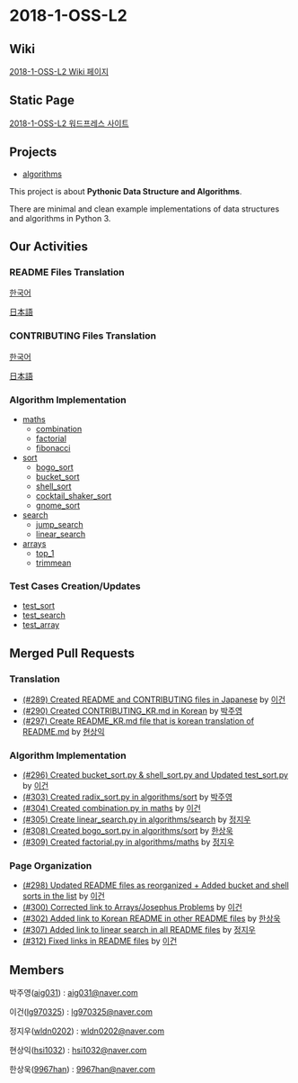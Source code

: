 # 2018-1-OSS-L2
## Wiki
[2018-1-OSS-L2 Wiki 페이지](https://github.com/18-1-SKKU-OSS/2018-1-OSS-L2/wiki)
## Static Page
[2018-1-OSS-L2 워드프레스 사이트](http://54.86.89.152/wordpress)  

## Projects
* [algorithms](https://github.com/keon/algorithms)

This project is about **Pythonic Data Structure and Algorithms**.

There are minimal and clean example implementations of data structures and algorithms in Python 3.

## Our Activities
### README Files Translation
[한국어](README_KR.md)

[日本語](README_JP.md)
### CONTRIBUTING Files Translation
[한국어](CONTRIBUTING_KR.md)

[日本語](CONTRIBUTING_JP.md)
### Algorithm Implementation
- [maths](maths)
  - [combination](maths/combination.py)
  - [factorial](maths/factorial.py)
  - [fibonacci](maths/fibonacci.py)
- [sort](sort)
  - [bogo_sort](sort/bogo_sort.py)
  - [bucket_sort](sort/bucket_sort.py)
  - [shell_sort](sort/shell_sort.py)
  - [cocktail_shaker_sort](sort/cocktail_shaker_sort.py)
  - [gnome_sort](sort/gnome_sort.py)
- [search](search)
  - [jump_search](search/jump_search.py)
  - [linear_search](search/linear_search.py)
- [arrays](arrays)
  - [top_1](arrays/top_1.py)
  - [trimmean](arrays/trimmean.py)

### Test Cases Creation/Updates
- [test_sort](tests/test_sort.py)
- [test_search](tests/test_search.py)
- [test_array](tests/test_array.py)
  
## Merged Pull Requests
### Translation
- [(#289) Created README and CONTRIBUTING files in Japanese](https://github.com/keon/algorithms/pull/289) by [이건](https://github.com/lg970325)
- [(#290) Created CONTRIBUTING_KR.md in Korean](https://github.com/keon/algorithms/pull/290) by [박주영](https://github.com/aig031)
- [(#297) Create README_KR.md file that is korean translation of README.md](https://github.com/keon/algorithms/pull/297) by [현상익](https://github.com/hsi1032)
### Algorithm Implementation
- [(#296) Created bucket_sort.py & shell_sort.py and Updated test_sort.py](https://github.com/keon/algorithms/pull/296) by [이건](https://github.com/lg970325)
- [(#303) Created radix_sort.py in algorithms/sort](https://github.com/keon/algorithms/pull/303) by [박주영](https://github.com/aig031)
- [(#304) Created combination.py in maths](https://github.com/keon/algorithms/pull/304) by [이건](https://github.com/lg970325)
- [(#305) Create linear_search.py in algorithms/search](https://github.com/keon/algorithms/pull/305) by [정지우](https://github.com/wldn0202)
- [(#308) Created bogo_sort.py in algorithms/sort](https://github.com/keon/algorithms/pull/308) by [한상욱](https://github.com/9967han)
- [(#309) Created factorial.py in algorithms/maths](https://github.com/keon/algorithms/pull/309) by [정지우](https://github.com/wldn0202)
### Page Organization
- [(#298) Updated README files as reorganized + Added bucket and shell sorts in the list](https://github.com/keon/algorithms/pull/298) by [이건](https://github.com/lg970325)
- [(#300) Corrected link to Arrays/Josephus Problems](https://github.com/keon/algorithms/pull/300) by [이건](https://github.com/lg970325)
- [(#302) Added link to Korean README in other README files](https://github.com/keon/algorithms/pull/302) by [한상욱](https://github.com/9967han)
- [(#307) Added link to linear search in all README files](https://github.com/keon/algorithms/pull/307) by [정지우](https://github.com/wldn0202)
- [(#312) Fixed links in README files](https://github.com/keon/algorithms/pull/312) by [이건](https://github.com/lg970325)
## Members
박주영([aig031](https://github.com/aig031)) : aig031@naver.com

이건([lg970325](https://github.com/lg970325)) : lg970325@naver.com

정지우([wldn0202](https://github.com/wldn0202)) : wldn0202@naver.com

현상익([hsi1032](https://github.com/hsi1032)) : hsi1032@naver.com

한상욱([9967han](https://github.com/9967han)) : 9967han@naver.com
